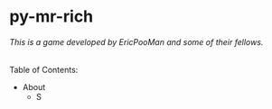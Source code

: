 # py-mr-rich
###### This is a game developed by EricPooMan and some of their fellows.
Table of Contents:
- About
  - S

